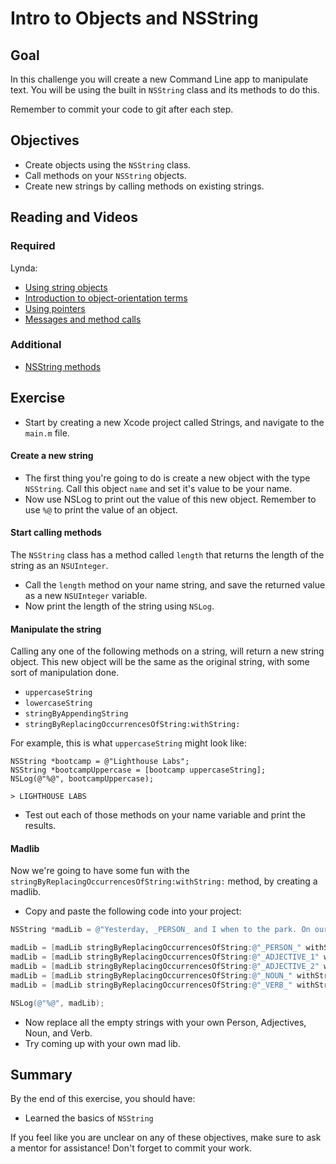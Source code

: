 # Intro to Objects and NSString

## Goal

In this challenge you will create a new Command Line app to manipulate text. You will be using the built in `NSString` class and its methods to do this.

Remember to commit your code to git after each step.

## Objectives

* Create objects using the `NSString` class.
* Call methods on your `NSString` objects.
* Create new strings by calling methods on existing strings.

## Reading and Videos

### Required

Lynda:

* [Using string objects](https://www.lynda.com/Objective-C-tutorials/Using-string-objects/143328/156988-4.html?srchtrk=index%3a8%0alinktypeid%3a2%0aq%3aobjective+c%0apage%3a1%0as%3arelevance%0asa%3atrue%0aproducttypeid%3a2)
* [Introduction to object-orientation terms](https://www.lynda.com/Objective-C-tutorials/Introduction-object-orientation-terms/143328/156990-4.html?srchtrk=index%3a8%0alinktypeid%3a2%0aq%3aobjective+c%0apage%3a1%0as%3arelevance%0asa%3atrue%0aproducttypeid%3a2)
* [Using pointers](https://www.lynda.com/Objective-C-tutorials/Using-pointers/143328/156991-4.html?srchtrk=index%3a8%0alinktypeid%3a2%0aq%3aobjective+c%0apage%3a1%0as%3arelevance%0asa%3atrue%0aproducttypeid%3a2)
* [Messages and method calls](https://www.lynda.com/Objective-C-tutorials/Messages-method-calls/143328/156992-4.html?srchtrk=index%3a8%0alinktypeid%3a2%0aq%3aobjective+c%0apage%3a1%0as%3arelevance%0asa%3atrue%0aproducttypeid%3a2)

### Additional

* [NSString methods](https://developer.apple.com/reference/foundation/nsstring?language=objc)


## Exercise

>
* Start by creating a new Xcode project called Strings, and navigate to the `main.m` file.

#### Create a new string

>
* The first thing you're going to do is create a new object with the type `NSString`. Call this object `name` and set it's value to be your name.
* Now use NSLog to print out the value of this new object. Remember to use `%@` to print the value of an object.

#### Start calling methods

The `NSString` class has a method called `length` that returns the length of the string as an `NSUInteger`.

>
* Call the `length` method on your name string, and save the returned value as a new `NSUInteger` variable. 
* Now print the length of the string using `NSLog`.

#### Manipulate the string

Calling any one of the following methods on a string, will return a new string object. This new object will be the same as the original string, with some sort of manipulation done. 

- `uppercaseString`
- `lowercaseString`
- `stringByAppendingString`
- `stringByReplacingOccurrencesOfString:withString:`

For example, this is what `uppercaseString` might look like:

```obj-c
NSString *bootcamp = @"Lighthouse Labs";
NSString *bootcampUppercase = [bootcamp uppercaseString];
NSLog(@"%@", bootcampUppercase);
``` 
```
> LIGHTHOUSE LABS
```

>
* Test out each of those methods on your name variable and print the results.

#### Madlib

Now we're going to have some fun with the `stringByReplacingOccurrencesOfString:withString:` method, by creating a madlib. 

>
* Copy and paste the following code into your project:

```objective-c
NSString *madLib = @"Yesterday, _PERSON_ and I when to the park. On our way to the _ADJECTIVE_1 park, we saw a _ADJECTIVE_2 _NOUN_ on a bike. We also saw big _ADJECTIVE_2 balloons tied to the _NOUN_. Once we got to the _ADJECTIVE_1 park, the sky turned _ADJECTIVE_2. It started to _VERB_. _PERSON_ and I _VERB_ all the way home.";

madLib = [madLib stringByReplacingOccurrencesOfString:@"_PERSON_" withString:@""];
madLib = [madLib stringByReplacingOccurrencesOfString:@"_ADJECTIVE_1" withString:@""];
madLib = [madLib stringByReplacingOccurrencesOfString:@"_ADJECTIVE_2" withString:@""];
madLib = [madLib stringByReplacingOccurrencesOfString:@"_NOUN_" withString:@""];
madLib = [madLib stringByReplacingOccurrencesOfString:@"_VERB_" withString:@""];

NSLog(@"%@", madLib);
```

>
* Now replace all the empty strings with your own Person, Adjectives, Noun, and Verb.
* Try coming up with your own mad lib.

  
## Summary

By the end of this exercise, you should have:

* Learned the basics of `NSString`

If you feel like you are unclear on any of these objectives, make sure to ask a mentor for assistance! Don't forget to commit your work.

